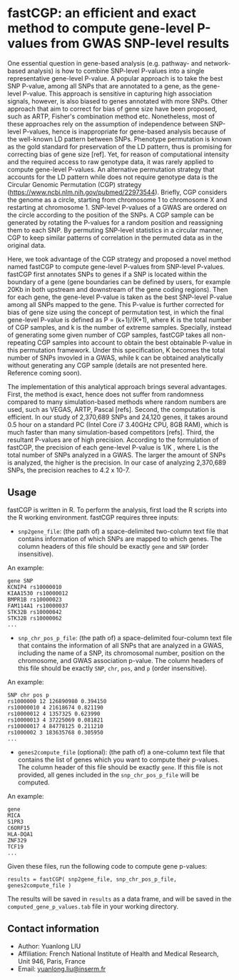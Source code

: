 # fastCGP: an efficient and exact method to compute gene-level P-values from GWAS SNP-level results

One essential question in gene-based analysis (e.g. pathway- and network-based analysis) is how to combine SNP-level P-values into a single representative gene-level P-value. A popular approach is to take the best SNP P-value, among all SNPs that are annotated to a gene, as the gene-level P-value. This approach is sensitive in capturing high association signals, however, is also biased to genes annotated with more SNPs. Other approach that aim to correct for bias of gene size have been proposed, such as ARTP, Fisher's combination method etc. Nonetheless, most of these approaches rely on the assumption of independence between SNP-level P-values, hence is inappropriate for gene-based analysis because of the well-known LD pattern between SNPs. Phenotype permutation is known as the gold standard for preservation of the LD pattern, thus is promising for correcting bias of gene size [ref]. Yet, for reason of computational intensity and the required access to raw genotype data, it was rarely applied to compute gene-level P-values. An alternative permutation strategy that accounts for the LD pattern while does not require genotype data is the Circular Genomic Permutation (CGP) strategy (https://www.ncbi.nlm.nih.gov/pubmed/22973544). Briefly, CGP considers the genome as a circle, starting from chromosome 1 to chromosome X and restarting at chromosome 1. SNP-level P-values of a GWAS are ordered on the circle according to the position of the SNPs. A CGP sample can be generated by rotating the P-values for a random position and reassigning them to each SNP. By permuting SNP-level statistics in a circular manner, CGP to keep similar patterns of correlation in the permuted data as in the original data.

Here, we took advantage of the CGP strategy and proposed a novel method named fastCGP to compute gene-level P-values from SNP-level P-values. fastCGP first annotates SNPs to genes if a SNP is located within the boundary of a gene (gene boundaries can be defined by users, for example 20Kb in both upstream and downstream of the gene coding regions). Then for each gene, the gene-level P-value is taken as the best SNP-level P-value among all SNPs mapped to the gene. This P-value is further corrected for bias of gene size using the concept of permutation test, in which the final gene-level P-value is defined as P = (k+1)/(K+1), where K is the total number of CGP samples, and k is the number of extreme samples. Specially, instead of generating some given number of CGP samples, fastCGP takes all non-repeating CGP samples into account to obtain the best obtainable P-value in this permutation framework. Under this specification, K becomes the total number of SNPs invovled in a GWAS, while k can be obtained analytically without generating any CGP sample (details are not presented here. Reference coming soon).

The implementation of this analytical approach brings several advantages. First, the method is exact, hence does not suffer from randomness compared to many simulation-based methods where random numbers are used, such as VEGAS, ARTP, Pascal [refs]. Second, the computation is efficient. In our study of 2,370,689 SNPs and 24,120 genes, it takes around 0.5 hour on a standard PC (Intel Core i7 3.40GHz CPU, 8GB RAM), which is much faster than many simulation-based competitors [refs]. Third, the resultant P-values are of high precision. According to the formulation of fastCGP, the precision of each gene-level P-value is 1/K , where  L is the total number of SNPs analyzed in a GWAS. The larger the amount of SNPs is analyzed, the higher is the precision. In our case of analyzing 2,370,689 SNPs, the precision reaches to 4.2 x 10-7.

## Usage

fastCGP is written in R. To perform the analysis, first load the R scripts into the R working environment. fastCGP requires three inputs:

- ```snp2gene_file```: (the path of) a space-delimited two-column text file that contains information of which SNPs are mapped to which genes. The column headers of this file should be exactly ```gene``` and ```SNP``` (order insensitive).

An example:	

	gene SNP
	KCNIP4 rs10000010
	KIAA1530 rs10000012
	BMPR1B rs10000023
	FAM114A1 rs10000037
	STK32B rs10000042
	STK32B rs10000062
	...

- ```snp_chr_pos_p_file```: (the path of) a space-delimited four-column text file that contains the information of all SNPs that are analyzed in a GWAS, including the name of a SNP, its chromosomal number, position on the chromosome, and GWAS association p-value. The column headers of this file should be exactly ```SNP```, ```chr```, ```pos```, and ```p``` (order insensitive).

An example:	

	SNP chr pos p
	rs1000000 12 126890980 0.394150
	rs10000010 4 21618674 0.821190
	rs10000012 4 1357325 0.623990
	rs10000013 4 37225069 0.081821
	rs10000017 4 84778125 0.211210
	rs1000002 3 183635768 0.305950
	...

- ```genes2compute_file``` (optional): (the path of) a one-column text file that contains the list of genes which you want to compute their p-values. The column header of this file should be exactly ```gene```. If this file is not provided, all genes included in the ```snp_chr_pos_p_file``` will be computed.

An example:	

	gene
	MICA
	S1PR3
	C6ORF15
	HLA-DQA1
	ZNF329
	TCF19
	...
 
Given these files, run the following code to compute gene p-values:
```
results = fastCGP( snp2gene_file, snp_chr_pos_p_file, genes2compute_file )
```

The results will be saved in ```results``` as a data frame, and will be saved in the ```computed_gene_p_values.tab``` file in your working directory.

## Contact information

* Author: Yuanlong LIU
* Affiliation: French National Institute of Health and Medical Research, Unit 946,  Paris, France
* Email: yuanlong.liu@inserm.fr
